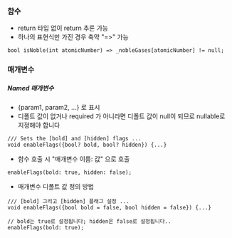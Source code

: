 ### 함수
- return 타입 없이 return 추론 가능
- 하나의 표현식만 가진 경우 축약 "=>" 가능
```
bool isNoble(int atomicNumber) => _nobleGases[atomicNumber] != null;
```

### 매개변수
##### Named 매개변수
- {param1, param2, ...} 로 표시
- 디폴트 값이 없거나 required 가 아니라면 디폴트 값이 null이 되므로 nullable로 지정해야 합니다
```
/// Sets the [bold] and [hidden] flags ...
void enableFlags({bool? bold, bool? hidden}) {...}
```

- 함수 호출 시 "매개변수 이름: 값" 으로 호출
```
enableFlags(bold: true, hidden: false);
```

- 매개변수 디폴트 값 정의 방법
```
/// [bold] 그리고 [hidden] 플래그 설정 ...
void enableFlags({bool bold = false, bool hidden = false}) {...}

// bold는 true로 설정됩니다; hidden은 false로 설정됩니다..
enableFlags(bold: true);
```
